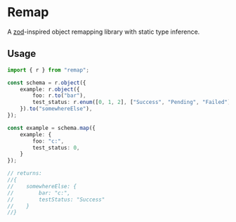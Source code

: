 # Remap

A [zod](https://github.com/colinhacks/zod)-inspired object remapping library with static type inference.

## Usage

```ts
import { r } from "remap";

const schema = r.object({
    example: r.object({
        foo: r.to("bar"),
        test_status: r.enum([0, 1, 2], ["Success", "Pending", "Failed"]).to("testStatus")
    }).to("somewhereElse"),
});

const example = schema.map({
    example: {
        foo: "c:",
        test_status: 0,
    }
});

// returns: 
//{
//    somewhereElse: {
//        bar: "c:",
//        testStatus: "Success"
//    }
//}
```

